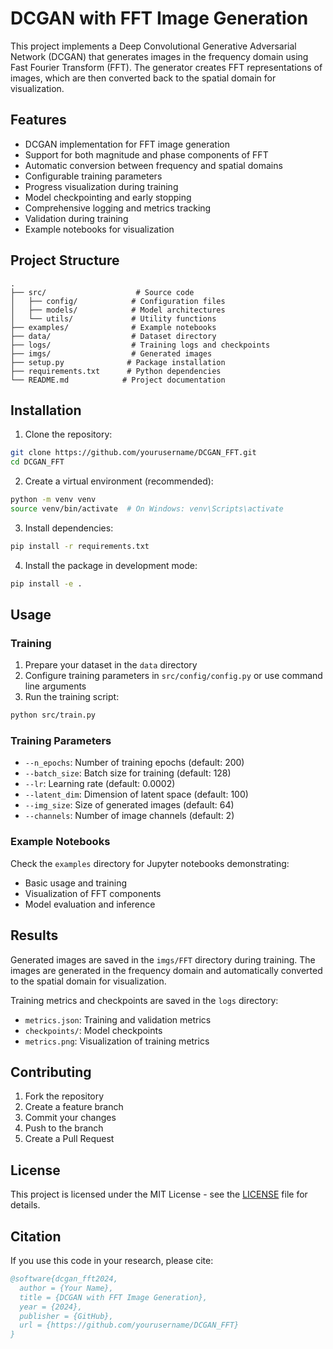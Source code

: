 # DCGAN with FFT Image Generation

This project implements a Deep Convolutional Generative Adversarial Network (DCGAN) that generates images in the frequency domain using Fast Fourier Transform (FFT). The generator creates FFT representations of images, which are then converted back to the spatial domain for visualization.

## Features

- DCGAN implementation for FFT image generation
- Support for both magnitude and phase components of FFT
- Automatic conversion between frequency and spatial domains
- Configurable training parameters
- Progress visualization during training
- Model checkpointing and early stopping
- Comprehensive logging and metrics tracking
- Validation during training
- Example notebooks for visualization

## Project Structure

```
.
├── src/                    # Source code
│   ├── config/            # Configuration files
│   ├── models/            # Model architectures
│   └── utils/             # Utility functions
├── examples/              # Example notebooks
├── data/                  # Dataset directory
├── logs/                  # Training logs and checkpoints
├── imgs/                  # Generated images
├── setup.py              # Package installation
├── requirements.txt      # Python dependencies
└── README.md            # Project documentation
```

## Installation

1. Clone the repository:

```bash
git clone https://github.com/yourusername/DCGAN_FFT.git
cd DCGAN_FFT
```

2. Create a virtual environment (recommended):

```bash
python -m venv venv
source venv/bin/activate  # On Windows: venv\Scripts\activate
```

3. Install dependencies:

```bash
pip install -r requirements.txt
```

4. Install the package in development mode:

```bash
pip install -e .
```

## Usage

### Training

1. Prepare your dataset in the `data` directory
2. Configure training parameters in `src/config/config.py` or use command line arguments
3. Run the training script:

```bash
python src/train.py
```

### Training Parameters

- `--n_epochs`: Number of training epochs (default: 200)
- `--batch_size`: Batch size for training (default: 128)
- `--lr`: Learning rate (default: 0.0002)
- `--latent_dim`: Dimension of latent space (default: 100)
- `--img_size`: Size of generated images (default: 64)
- `--channels`: Number of image channels (default: 2)

### Example Notebooks

Check the `examples` directory for Jupyter notebooks demonstrating:

- Basic usage and training
- Visualization of FFT components
- Model evaluation and inference

## Results

Generated images are saved in the `imgs/FFT` directory during training. The images are generated in the frequency domain and automatically converted to the spatial domain for visualization.

Training metrics and checkpoints are saved in the `logs` directory:

- `metrics.json`: Training and validation metrics
- `checkpoints/`: Model checkpoints
- `metrics.png`: Visualization of training metrics

## Contributing

1. Fork the repository
2. Create a feature branch
3. Commit your changes
4. Push to the branch
5. Create a Pull Request

## License

This project is licensed under the MIT License - see the [LICENSE](LICENSE) file for details.

## Citation

If you use this code in your research, please cite:

```bibtex
@software{dcgan_fft2024,
  author = {Your Name},
  title = {DCGAN with FFT Image Generation},
  year = {2024},
  publisher = {GitHub},
  url = {https://github.com/yourusername/DCGAN_FFT}
}
```
